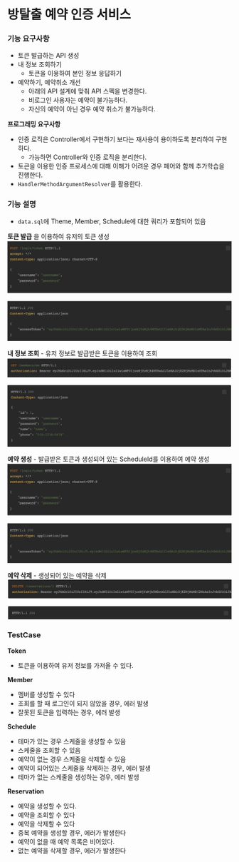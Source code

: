 # 방탈출 예약 인증 서비스

### 기능 요구사항

* 토큰 발급하는 API 생성
* 내 정보 조회하기
  * 토큰을 이용하여 본인 정보 응답하기
* 예약하기, 예약취소 개선
  * 아래의 API 설계에 맞춰 API 스펙을 변경한다.
  * 비로그인 사용자는 예약이 불가능하다.
  * 자신의 예약이 아닌 경우 예약 취소가 불가능하다.

**프로그래밍 요구사항**

* 인증 로직은 Controller에서 구현하기 보다는 재사용이 용이하도록 분리하여 구현하다.
  * 가능하면 Controller와 인증 로직을 분리한다.
* 토큰을 이용한 인증 프로세스에 대해 이해가 어려운 경우 페어와 함께 추가학습을 진행한다.
* `HandlerMethodArgumentResolver`를 활용한다.


### 기능 설명
* `data.sql`에 Theme, Member, Schedule에 대한 쿼리가 포함되어 있음

**토큰 발급** 을 이용하여 유저의 토큰 생성
  ![TokenGenerator.png](TokenGenerator.png)

**내 정보 조회** - 유저 정보로 발급받은 토큰을 이용하여 조회
![LookUpInfo.png](LookUpInfo.png)

**예약 생성** - 발급받은 토큰과 생성되어 있는 ScheduleId를 이용하여 예약 생성
![reservationCreate.png](reservationCreate.png)

**예약 삭제** - 생성되어 있는 예약을 삭제
![reservationDelete.png](reservationDelete.png)

### TestCase
**Token**
* 토큰을 이용하여 유저 정보를 가져올 수 있다.

**Member**
* 멤버를 생성할 수 있다
* 조회를 할 때 로그인이 되지 않았을 경우, 에러 발생
* 잘못된 토큰을 입력하는 경우, 에러 발생

**Schedule**
* 테마가 있는 경우 스케줄을 생성할 수 있음
* 스케줄을 조회할 수 있음
* 예약이 없는 경우 스케줄을 삭제할 수 있음
* 예약이 되어있는 스케줄을 삭제하는 경우, 에러 발생
* 테마가 없는 스케줄을 생성하는 경우, 에러 발생

**Reservation**
* 예약을 생성할 수 있다.
* 예약을 조회할 수 있다
* 예약을 삭제할 수 있다
* 중복 예약을 생성할 경우, 에러가 발생한다
* 예약이 없을 때 예약 목록은 비어있다.
* 없는 예약을 삭제할 경우, 에러가 발생한다

